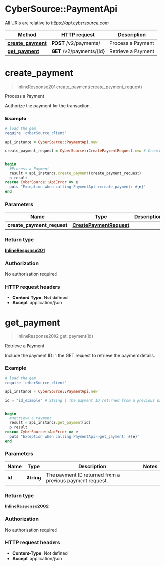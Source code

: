 # CyberSource::PaymentApi

All URIs are relative to *https://api.cybersource.com*

Method | HTTP request | Description
------------- | ------------- | -------------
[**create_payment**](PaymentApi.md#create_payment) | **POST** /v2/payments/ | Process a Payment
[**get_payment**](PaymentApi.md#get_payment) | **GET** /v2/payments/{id} | Retrieve a Payment


# **create_payment**
> InlineResponse201 create_payment(create_payment_request)

Process a Payment

Authorize the payment for the transaction. 

### Example
```ruby
# load the gem
require 'cyberSource_client'

api_instance = CyberSource::PaymentApi.new

create_payment_request = CyberSource::CreatePaymentRequest.new # CreatePaymentRequest | 


begin
  #Process a Payment
  result = api_instance.create_payment(create_payment_request)
  p result
rescue CyberSource::ApiError => e
  puts "Exception when calling PaymentApi->create_payment: #{e}"
end
```

### Parameters

Name | Type | Description  | Notes
------------- | ------------- | ------------- | -------------
 **create_payment_request** | [**CreatePaymentRequest**](CreatePaymentRequest.md)|  | 

### Return type

[**InlineResponse201**](InlineResponse201.md)

### Authorization

No authorization required

### HTTP request headers

 - **Content-Type**: Not defined
 - **Accept**: application/json



# **get_payment**
> InlineResponse2002 get_payment(id)

Retrieve a Payment

Include the payment ID in the GET request to retrieve the payment details.

### Example
```ruby
# load the gem
require 'cyberSource_client'

api_instance = CyberSource::PaymentApi.new

id = "id_example" # String | The payment ID returned from a previous payment request. 


begin
  #Retrieve a Payment
  result = api_instance.get_payment(id)
  p result
rescue CyberSource::ApiError => e
  puts "Exception when calling PaymentApi->get_payment: #{e}"
end
```

### Parameters

Name | Type | Description  | Notes
------------- | ------------- | ------------- | -------------
 **id** | **String**| The payment ID returned from a previous payment request.  | 

### Return type

[**InlineResponse2002**](InlineResponse2002.md)

### Authorization

No authorization required

### HTTP request headers

 - **Content-Type**: Not defined
 - **Accept**: application/json



